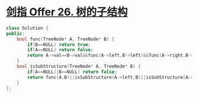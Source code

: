 # [剑指 Offer 26. 树的子结构](https://leetcode-cn.com/problems/shu-de-zi-jie-gou-lcof/)

```cpp
class Solution {
public:
    bool func(TreeNode* A, TreeNode* B) {
        if(B==NULL) return true;
        if(A==NULL) return false;
        return A->val==B->val&&func(A->left,B->left)&&func(A->right,B->right);
    }
    bool isSubStructure(TreeNode* A, TreeNode* B) {
        if(A==NULL||B==NULL) return false;
        return func(A,B)||isSubStructure(A->left,B)||isSubStructure(A->right,B);
    }
};
```
